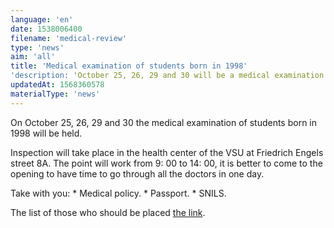```yaml
---
language: 'en'
date: 1538006400
filename: 'medical-review'
type: 'news'
aim: 'all'
title: 'Medical examination of students born in 1998'
'description: 'October 25, 26, 29 and 30 will be a medical examination of students born in 1998.'
updatedAt: 1568360578
materialType: 'news'
---
```

On October 25, 26, 29 and 30 the medical examination of students born in 1998 will be held.

Inspection will take place in the health center of the VSU at Friedrich Engels street 8A. The point will work from 9: 00 to 14: 00, it is better to come to the opening to have time to go through all the doctors in one day.

Take with you: \* Medical policy. \* Passport. \* SNILS.

The list of those who should be placed [the link](https://vk.com/wall-131429_5732).
